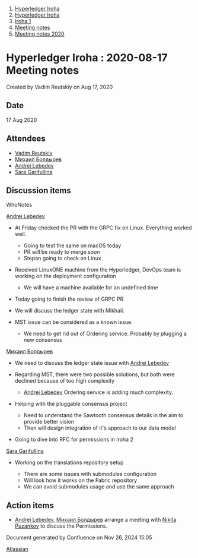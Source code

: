 1. [Hyperledger Iroha](index.html)
2. [Hyperledger Iroha](Hyperledger-Iroha_20873224.html)
3. [Iroha 1](Iroha-1_21015959.html)
4. [Meeting notes](Meeting-notes_21016018.html)
5. [Meeting notes 2020](Meeting-notes-2020_21016022.html)

# Hyperledger Iroha : 2020-08-17 Meeting notes

Created by Vadim Reutskiy on Aug 17, 2020

## Date

17 Aug 2020

## Attendees

- [Vadim Reutskiy](https://lf-hyperledger.atlassian.net/wiki/people/5b8d04b72786fb2bf79a7405?ref=confluence)
- [Михаил Болдырев](https://lf-hyperledger.atlassian.net/wiki/people/557058:584193b8-9303-4b5a-8cb3-8153294c8cc2?ref=confluence)
- [Andrei Lebedev](https://lf-hyperledger.atlassian.net/wiki/people/557058:c02f1b3d-42e6-4519-ba84-2d0476dccbc9?ref=confluence)
- [Sara Garifullina](https://lf-hyperledger.atlassian.net/wiki/people/5b6c115b2c9bd83c03707f95?ref=confluence)

## Discussion items

WhoNotes

[Andrei Lebedev](https://lf-hyperledger.atlassian.net/wiki/people/557058:c02f1b3d-42e6-4519-ba84-2d0476dccbc9?ref=confluence)

- At Friday checked the PR with the GRPC fix on Linux. Everything worked well.
  
  - Going to test the same on macOS today
  - PR will be ready to merge soon
  - Stepan going to check on Linux
- Received LinuxONE machine from the Hyperledger, DevOps team is working on the deployment configuration
  
  - We will have a machine available for an undefined time
- Today going to finish the review of GRPC PR
- We will discuss the ledger state with Mikhail.
- MST issue can be considered as a known issue.
  
  - We need to get rid out of Ordering service. Probably by plugging a new consensus

[Михаил Болдырев](https://lf-hyperledger.atlassian.net/wiki/people/557058:584193b8-9303-4b5a-8cb3-8153294c8cc2?ref=confluence)

- We need to discuss the ledger state issue with [Andrei Lebedev](https://lf-hyperledger.atlassian.net/wiki/people/557058:c02f1b3d-42e6-4519-ba84-2d0476dccbc9?ref=confluence)
- Regarding MST, there were two possible solutions, but both were declined because of too high complexity
  
  - [Andrei Lebedev](https://lf-hyperledger.atlassian.net/wiki/people/557058:c02f1b3d-42e6-4519-ba84-2d0476dccbc9?ref=confluence) Ordering service is adding much complexity.
- Helping with the pluggable consensus project
  
  - Need to understand the Sawtooth consensus details in the aim to provide better vision
  - Then will design integration of it's approach to our data model
- Going to dive into RFC for permissions in Iroha 2

[Sara Garifullina](https://lf-hyperledger.atlassian.net/wiki/people/5b6c115b2c9bd83c03707f95?ref=confluence)

- Working on the translations repository setup
  
  - There are some issues with submodules configuration
  - Will look how it works on the Fabric repository
  - We can avoid submodules usage and use the same approach

## Action items

- [Andrei Lebedev](https://lf-hyperledger.atlassian.net/wiki/people/557058:c02f1b3d-42e6-4519-ba84-2d0476dccbc9?ref=confluence), [Михаил Болдырев](https://lf-hyperledger.atlassian.net/wiki/people/557058:584193b8-9303-4b5a-8cb3-8153294c8cc2?ref=confluence) arrange a meeting with [Nikita Puzankov](https://lf-hyperledger.atlassian.net/wiki/people/5df113768998970e5b434e0a?ref=confluence) to discuss the Permissions.

Document generated by Confluence on Nov 26, 2024 15:05

[Atlassian](http://www.atlassian.com/)
